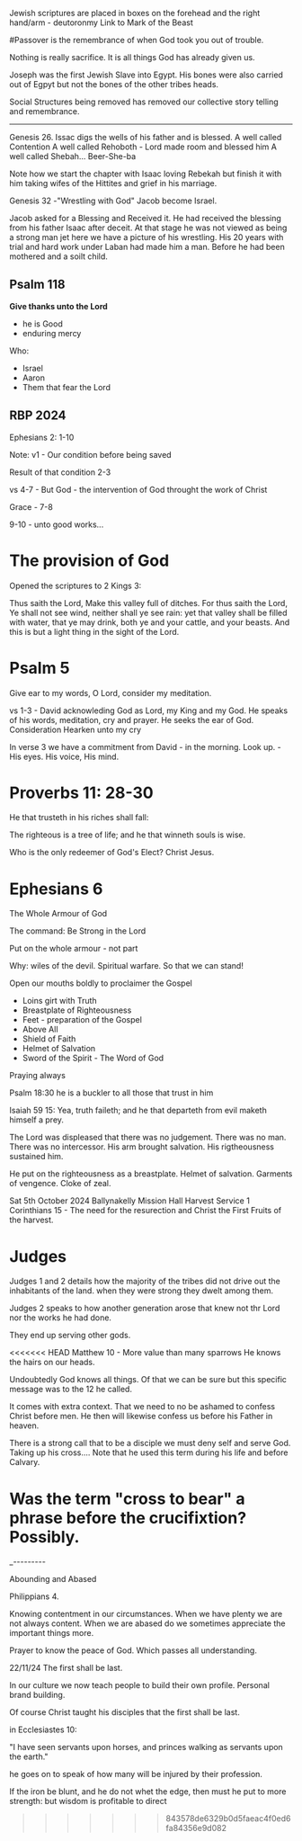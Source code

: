 Jewish scriptures are placed in boxes on the forehead and the right hand/arm - deutoronmy
Link to Mark of the Beast

#Passover is the remembrance of when God took you out of trouble.

Nothing is really sacrifice. It is all things God has already given us.

Joseph was the first Jewish Slave into Egypt.
His bones were also carried out of Egpyt but not the bones of the other tribes heads.

Social Structures being removed has removed our collective story telling and remembrance.

--------

Genesis 26.
Issac digs the wells of his father and is blessed.
A well called Contention 
A well called Rehoboth - Lord made room and blessed him
A well called Shebah... Beer-She-ba

Note how we start the chapter with Isaac loving Rebekah but finish it with him taking wifes of the Hittites and grief in his marriage.

Genesis 32 -"Wrestling with God"
Jacob become Israel.

Jacob asked for a Blessing and Received it.
He had received the blessing from his father Isaac after deceit.
At that stage he was not viewed as being a strong man jet here we have a picture of his wrestling.
His 20 years with trial and hard work under Laban had made him a man.
Before he had been mothered and a soilt child.

## Psalm 118
**Give thanks unto the Lord**
- he is Good
- enduring mercy

Who:
- Israel
- Aaron
- Them that fear the Lord

## RBP 2024
Ephesians 2: 1-10

Note:
v1 - Our condition before being saved

Result of that condition 2-3

vs 4-7 - But God - the intervention of God
throught the work of Christ

Grace - 7-8

9-10 - unto good works...

# The provision of God
Opened the scriptures to 2 Kings 3:

Thus saith the Lord, Make this valley full of ditches.
For thus saith the Lord, Ye shall not see wind, neither shall ye see rain: yet that valley shall be filled with water, that ye may drink, both ye and your cattle, and your beasts.
And this is but a light thing in the sight of the Lord.

# Psalm 5
Give ear to my words, O Lord, consider my meditation.

vs 1-3 - David acknowleding God as Lord, my King and my God.
He speaks of his words, meditation, cry and prayer.
He seeks the 
ear of God.
Consideration
Hearken unto my cry

In verse 3 we have a commitment from David - in the morning.
Look up. - His eyes. His voice, His mind.

# Proverbs 11: 28-30
He that trusteth in his riches shall fall: 

The righteous is a tree of life;
and he that winneth souls is wise.

Who is the only redeemer of God's Elect?
Christ Jesus.

# Ephesians 6
The Whole Armour of God

The command:
Be Strong in the Lord

Put on the whole armour - not part

Why: wiles of the devil. Spiritual warfare.
So that we can stand!

Open our mouths boldly to proclaimer the Gospel

- Loins girt with Truth
- Breastplate of Righteousness
- Feet - preparation of the Gospel
- Above All
- Shield of Faith
- Helmet of Salvation
- Sword of the Spirit - The Word of God

Praying always

Psalm 18:30
he is a buckler to all those that trust in him

Isaiah 59
15: Yea, truth faileth; and he that departeth from evil maketh himself a prey.

The Lord was displeased that there was no judgement.
There was no man.
There was no intercessor.
His arm brought salvation.
His rigtheousness sustained him.

He put on the righteousness as a breastplate.
Helmet of salvation.
Garments of vengence.
Cloke of zeal.

Sat 5th October 2024
Ballynakelly Mission Hall Harvest Service
1 Corinthians 15 - The need for the resurection and Christ the First Fruits of the harvest.

# Judges
Judges 1 and 2 details how the majority of the tribes did not drive out the inhabitants of the land.
when they were strong they dwelt among them.

Judges 2 speaks to how another generation arose that knew not thr Lord nor the works he had done.

They end up serving other gods.

<<<<<<< HEAD
Matthew 10 - More value than many sparrows
He knows the hairs on our heads.

Undoubtedly God knows all things. Of that we can be sure but this specific message was to the 12 he called.

It comes with extra context. That we need to no be ashamed to confess Christ before men. He then will likewise confess us before his Father in heaven.

There is a strong call that to be a disciple we must deny self and serve God.
Taking up his cross.... Note that he used this term during his life and before Calvary.

Was the term "cross to bear" a phrase before the crucifixtion?
Possibly.
=======
_---------

Abounding and Abased

Philippians 4.

Knowing contentment in our circumstances.
When we have plenty we are not always content.
When we are abased do we sometimes appreciate the important things more.

Prayer to know the peace of God. Which passes all understanding.

22/11/24
The first shall be last.

In our culture we now teach people to build their own profile. Personal brand building.

Of course Christ taught his disciples that the first shall be last.

in Ecclesiastes 10:

"I have seen servants upon horses, and princes walking as servants upon the earth."

he goes on to speak of how many will be injured by their profession.

If the iron be blunt, and he do not whet the edge, then must he put to more strength:
but wisdom is profitable to direct
>>>>>>> 843578de6329b0d5faeac4f0ed6fa84356e9d082
